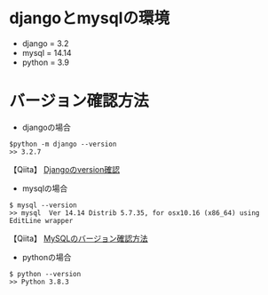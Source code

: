 # djangoとmysqlの環境
- django = 3.2
- mysql = 14.14 
- python = 3.9

# バージョン確認方法
- djangoの場合

```
$python -m django --version
>> 3.2.7
```

【Qiita】 [Djangoのversion確認](https://qiita.com/white1107/items/5063d38cd5474b412e3e)

- mysqlの場合

```
$ mysql --version
>> mysql  Ver 14.14 Distrib 5.7.35, for osx10.16 (x86_64) using  EditLine wrapper
```

【Qiita】 [MySQLのバージョン確認方法](https://qiita.com/rokumura7/items/b270acb9550efddd5fe5)

- pythonの場合

```
$ python --version
>> Python 3.8.3
```
